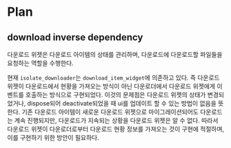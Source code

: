 # Plan

## download inverse dependency

다운로드 위젯은 다운로드 아이템의 상태를 관리하며, 다운로드에 다운로드할 파일들을 요청하는 역할을 수행한다.

현재 `isolate_downloader`는 `download_item_widget`에 의존하고 있다.
즉 다운로드 위젯이 다운로드에서 현황을 가져오는 방식이 아닌 다운로더에서 다운로드 위젯에게 이벤트를 호출하는 방식으로 구현되었다. 이것의 문제점은 다운로드 위젯의 상태가 변경되었거나, dispose되어 deactivate되었을 때 ui를 업데이트 할 수 있는 방법이 없음을 뜻한다. 기존 다운로드 아이템이 새로운 다운로드 위젯으로 마이그레이션되어도 다운로드는 계속 진행되지만, 다운로드가 지속되는 상황을 다운로드 위젯은 알 수 없다. 따라서 다운로드 위젯이 다운로더로부터 다운로드 현황 정보를 가져오는 것이 구현에 적절하며, 이를 구현하기 위한 방안이 필요하다.